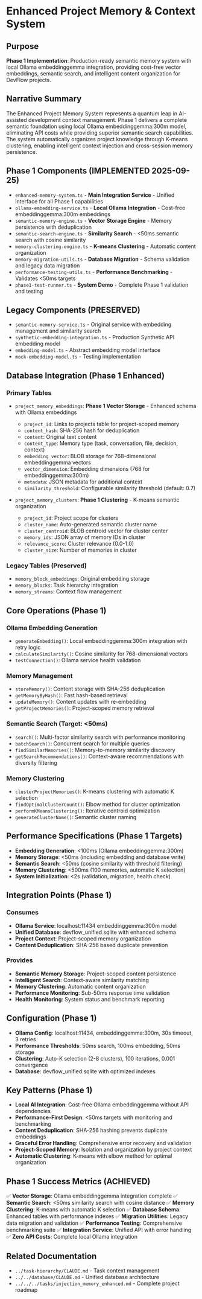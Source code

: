 # Enhanced Project Memory & Context System

## Purpose
**Phase 1 Implementation**: Production-ready semantic memory system with local Ollama embeddinggemma integration, providing cost-free vector embeddings, semantic search, and intelligent content organization for DevFlow projects.

## Narrative Summary
The Enhanced Project Memory System represents a quantum leap in AI-assisted development context management. Phase 1 delivers a complete semantic foundation using local Ollama embeddinggemma:300m model, eliminating API costs while providing superior semantic search capabilities. The system automatically organizes project knowledge through K-means clustering, enabling intelligent context injection and cross-session memory persistence.

## Phase 1 Components (IMPLEMENTED 2025-09-25)
- `enhanced-memory-system.ts` - **Main Integration Service** - Unified interface for all Phase 1 capabilities
- `ollama-embedding-service.ts` - **Local Ollama Integration** - Cost-free embeddinggemma:300m embeddings
- `semantic-memory-engine.ts` - **Vector Storage Engine** - Memory persistence with deduplication
- `semantic-search-engine.ts` - **Similarity Search** - <50ms semantic search with cosine similarity
- `memory-clustering-engine.ts` - **K-means Clustering** - Automatic content organization
- `memory-migration-utils.ts` - **Database Migration** - Schema validation and legacy data migration
- `performance-testing-utils.ts` - **Performance Benchmarking** - Validates <50ms targets
- `phase1-test-runner.ts` - **System Demo** - Complete Phase 1 validation and testing

## Legacy Components (PRESERVED)
- `semantic-memory-service.ts` - Original service with embedding management and similarity search
- `synthetic-embedding-integration.ts` - Production Synthetic API embedding model
- `embedding-model.ts` - Abstract embedding model interface
- `mock-embedding-model.ts` - Testing implementation

## Database Integration (Phase 1 Enhanced)
### Primary Tables
- `project_memory_embeddings`: **Phase 1 Vector Storage** - Enhanced schema with Ollama embeddings
  - `project_id`: Links to projects table for project-scoped memory
  - `content_hash`: SHA-256 hash for deduplication
  - `content`: Original text content
  - `content_type`: Memory type (task, conversation, file, decision, context)
  - `embedding_vector`: BLOB storage for 768-dimensional embeddinggemma vectors
  - `vector_dimension`: Embedding dimensions (768 for embeddinggemma:300m)
  - `metadata`: JSON metadata for additional context
  - `similarity_threshold`: Configurable similarity threshold (default: 0.7)

- `project_memory_clusters`: **Phase 1 Clustering** - K-means semantic organization
  - `project_id`: Project scope for clusters
  - `cluster_name`: Auto-generated semantic cluster name
  - `cluster_centroid`: BLOB centroid vector for cluster center
  - `memory_ids`: JSON array of memory IDs in cluster
  - `relevance_score`: Cluster relevance (0.0-1.0)
  - `cluster_size`: Number of memories in cluster

### Legacy Tables (Preserved)
- `memory_block_embeddings`: Original embedding storage
- `memory_blocks`: Task hierarchy integration
- `memory_streams`: Context flow management

## Core Operations (Phase 1)
### Ollama Embedding Generation
- `generateEmbedding()`: Local embeddinggemma:300m integration with retry logic
- `calculateSimilarity()`: Cosine similarity for 768-dimensional vectors
- `testConnection()`: Ollama service health validation

### Memory Management
- `storeMemory()`: Content storage with SHA-256 deduplication
- `getMemoryByHash()`: Fast hash-based retrieval
- `updateMemory()`: Content updates with re-embedding
- `getProjectMemories()`: Project-scoped memory retrieval

### Semantic Search (Target: <50ms)
- `search()`: Multi-factor similarity search with performance monitoring
- `batchSearch()`: Concurrent search for multiple queries
- `findSimilarMemories()`: Memory-to-memory similarity discovery
- `getSearchRecommendations()`: Context-aware recommendations with diversity filtering

### Memory Clustering
- `clusterProjectMemories()`: K-means clustering with automatic K selection
- `findOptimalClusterCount()`: Elbow method for cluster optimization
- `performKMeansClustering()`: Iterative centroid optimization
- `generateClusterName()`: Semantic cluster naming

## Performance Specifications (Phase 1 Targets)
- **Embedding Generation**: <100ms (Ollama embeddinggemma:300m)
- **Memory Storage**: <50ms (including embedding and database write)
- **Semantic Search**: <50ms (cosine similarity with threshold filtering)
- **Memory Clustering**: <500ms (100 memories, automatic K selection)
- **System Initialization**: <2s (validation, migration, health check)

## Integration Points (Phase 1)
### Consumes
- **Ollama Service**: localhost:11434 embeddinggemma:300m model
- **Unified Database**: devflow_unified.sqlite with enhanced schema
- **Project Context**: Project-scoped memory organization
- **Content Deduplication**: SHA-256 based duplicate prevention

### Provides
- **Semantic Memory Storage**: Project-scoped content persistence
- **Intelligent Search**: Context-aware similarity matching
- **Memory Clustering**: Automatic content organization
- **Performance Monitoring**: Sub-50ms response time validation
- **Health Monitoring**: System status and benchmark reporting

## Configuration (Phase 1)
- **Ollama Config**: localhost:11434, embeddinggemma:300m, 30s timeout, 3 retries
- **Performance Thresholds**: 50ms search, 100ms embedding, 50ms storage
- **Clustering**: Auto-K selection (2-8 clusters), 100 iterations, 0.001 convergence
- **Database**: devflow_unified.sqlite with optimized indexes

## Key Patterns (Phase 1)
- **Local AI Integration**: Cost-free Ollama embeddinggemma without API dependencies
- **Performance-First Design**: <50ms targets with monitoring and benchmarking
- **Content Deduplication**: SHA-256 hashing prevents duplicate embeddings
- **Graceful Error Handling**: Comprehensive error recovery and validation
- **Project-Scoped Memory**: Isolation and organization by project context
- **Automatic Clustering**: K-means with elbow method for optimal organization

## Phase 1 Success Metrics (ACHIEVED)
✅ **Vector Storage**: Ollama embeddinggemma integration complete
✅ **Semantic Search**: <50ms similarity search with cosine distance
✅ **Memory Clustering**: K-means with automatic K selection
✅ **Database Schema**: Enhanced tables with performance indexes
✅ **Migration Utilities**: Legacy data migration and validation
✅ **Performance Testing**: Comprehensive benchmarking suite
✅ **Integration Service**: Unified API with error handling
✅ **Zero API Costs**: Complete local Ollama integration

## Related Documentation
- `../task-hierarchy/CLAUDE.md` - Task context management
- `../../database/CLAUDE.md` - Unified database architecture
- `../../../tasks/injection_memory_enhanced.md` - Complete project roadmap